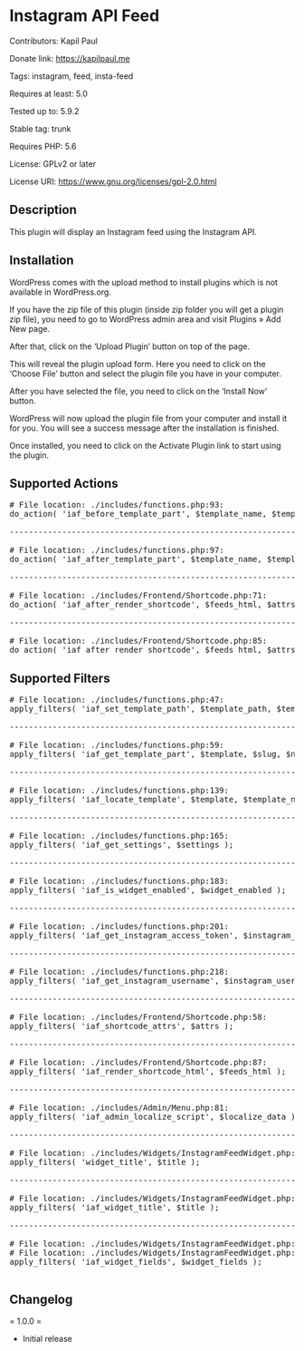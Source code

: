 # Instagram API Feed
Contributors: Kapil Paul

Donate link: https://kapilpaul.me

Tags: instagram, feed, insta-feed

Requires at least: 5.0

Tested up to: 5.9.2

Stable tag: trunk

Requires PHP: 5.6

License: GPLv2 or later

License URI: https://www.gnu.org/licenses/gpl-2.0.html

## Description
This plugin will display an Instagram feed using the Instagram API.

## Installation

WordPress comes with the upload method to install plugins which is not available in WordPress.org.

If you have the zip file of this plugin (inside zip folder you will get a plugin zip file), you need to go to WordPress admin area and visit Plugins » Add New page.

After that, click on the ‘Upload Plugin’ button on top of the page.

This will reveal the plugin upload form. Here you need to click on the ‘Choose File’ button and select the plugin file you have in your computer.

After you have selected the file, you need to click on the ‘Install Now’ button.

WordPress will now upload the plugin file from your computer and install it for you. You will see a success message after the installation is finished.

Once installed, you need to click on the Activate Plugin link to start using the plugin.

## Supported Actions

<pre>
# File location: ./includes/functions.php:93:
do_action( 'iaf_before_template_part', $template_name, $template_path, $located, $args );

-------------------------------------------------------------------------------------------

# File location: ./includes/functions.php:97:
do_action( 'iaf_after_template_part', $template_name, $template_path, $located, $args );

-------------------------------------------------------------------------------------------

# File location: ./includes/Frontend/Shortcode.php:71:
do_action( 'iaf_after_render_shortcode', $feeds_html, $attrs, $feeds );

-------------------------------------------------------------------------------------------

# File location: ./includes/Frontend/Shortcode.php:85:
do_action( 'iaf_after_render_shortcode', $feeds_html, $attrs, $feeds );
</pre>

## Supported Filters

<pre>
# File location: ./includes/functions.php:47:
apply_filters( 'iaf_set_template_path', $template_path, $template, $args );

-------------------------------------------------------------------------------

# File location: ./includes/functions.php:59:
apply_filters( 'iaf_get_template_part', $template, $slug, $name );

-------------------------------------------------------------------------------

# File location: ./includes/functions.php:139:
apply_filters( 'iaf_locate_template', $template, $template_name, $template_path );

-------------------------------------------------------------------------------

# File location: ./includes/functions.php:165:
apply_filters( 'iaf_get_settings', $settings );

-------------------------------------------------------------------------------

# File location: ./includes/functions.php:183:
apply_filters( 'iaf_is_widget_enabled', $widget_enabled );

-------------------------------------------------------------------------------

# File location: ./includes/functions.php:201:
apply_filters( 'iaf_get_instagram_access_token', $instagram_access_token );

-------------------------------------------------------------------------------

# File location: ./includes/functions.php:218:
apply_filters( 'iaf_get_instagram_username', $instagram_username );

-------------------------------------------------------------------------------

# File location: ./includes/Frontend/Shortcode.php:58:
apply_filters( 'iaf_shortcode_attrs', $attrs );

-------------------------------------------------------------------------------

# File location: ./includes/Frontend/Shortcode.php:87:
apply_filters( 'iaf_render_shortcode_html', $feeds_html );

-------------------------------------------------------------------------------

# File location: ./includes/Admin/Menu.php:81:
apply_filters( 'iaf_admin_localize_script', $localize_data );

-------------------------------------------------------------------------------

# File location: ./includes/Widgets/InstagramFeedWidget.php:116:
apply_filters( 'widget_title', $title );

-------------------------------------------------------------------------------

# File location: ./includes/Widgets/InstagramFeedWidget.php:151:
apply_filters( 'iaf_widget_title', $title );

-------------------------------------------------------------------------------

# File location: ./includes/Widgets/InstagramFeedWidget.php:153:
# File location: ./includes/Widgets/InstagramFeedWidget.php:180:
apply_filters( 'iaf_widget_fields', $widget_fields );

</pre>

## Changelog

= 1.0.0 =

-   Initial release

